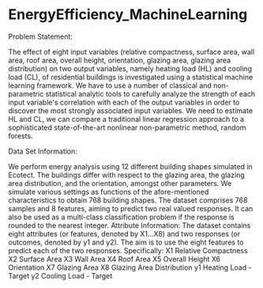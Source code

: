# EnergyEfficiency_MachineLearning

Problem Statement:

The effect of eight input variables (relative compactness, surface area, wall area, roof
area, overall height, orientation, glazing area, glazing area distribution) on two output
variables, namely heating load (HL) and cooling load (CL), of residential buildings is
investigated using a statistical machine learning framework. We have to use a number
of classical and non-parametric statistical analytic tools to carefully analyze the
strength of each input variable's correlation with each of the output variables in order
to discover the most strongly associated input variables. We need to estimate HL and
CL, we can compare a traditional linear regression approach to a sophisticated
state-of-the-art nonlinear non-parametric method, random forests.

Data Set Information:

We perform energy analysis using 12 different building shapes simulated in Ecotect. The buildings differ
with respect to the glazing area, the glazing area distribution, and the orientation, amongst other
parameters. We simulate various settings as functions of the afore-mentioned characteristics to obtain
768 building shapes. The dataset comprises 768 samples and 8 features, aiming to predict two real
valued responses. It can also be used as a multi-class classification problem if the response is rounded
to the nearest integer.
Attribute Information:
The dataset contains eight attributes (or features, denoted by X1...X8) and two responses (or
outcomes, denoted by y1 and y2). The aim is to use the eight features to predict each of the two
responses.
Specifically:
X1 Relative Compactness
X2 Surface Area
X3 Wall Area
X4 Roof Area
X5 Overall Height
X6 Orientation
X7 Glazing Area
X8 Glazing Area Distribution
y1 Heating Load - Target
y2 Cooling Load - Target
